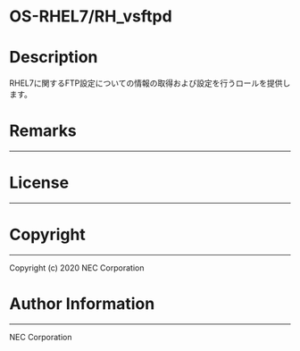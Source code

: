 OS-RHEL7/RH_vsftpd
=======================================================
# Description
RHEL7に関するFTP設定についての情報の取得および設定を行うロールを提供します。

# Remarks
-------

# License
-------

# Copyright
---------
Copyright (c) 2020 NEC Corporation

# Author Information
------------------
NEC Corporation
